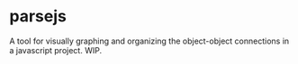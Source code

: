 # parsejs

A tool for visually graphing and organizing the object-object connections in a javascript project. WIP.